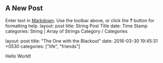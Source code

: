 ## A New Post

Enter text in [Markdown](http://daringfireball.net/projects/markdown/). Use the toolbar above, or click the **?** button for formatting help.
layout: post
title:  String Post Title
date:   Time Stamp
categories: String | Array of Strings Category / Categories 

 layout: post
 title:  "The One with the Blackout"
 date:   2016-03-30 19:45:31 +0530
 categories: ["life", "friends"]
 
 
 Hello World!